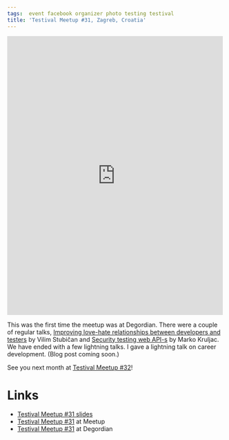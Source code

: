 ```yaml
---
tags:  event facebook organizer photo testing testival
title: 'Testival Meetup #31, Zagreb, Croatia'
---
```

<iframe src="https://www.facebook.com/plugins/post.php?href=https%3A%2F%2Fwww.facebook.com%2Fmedia%2Fset%2F%3Fset%3Da.10155764823062290.1073741928.735252289%26type%3D3&width=500" width="500" height="646" style="border:none;overflow:hidden" scrolling="no" frameborder="0" allowTransparency="true"></iframe>

This was the first time the meetup was at Degordian. There were a couple of regular talks, [Improving love-hate relationships between developers and testers](https://github.com/zeljkofilipin/testival/blob/master/files/31/Improving%20the%20love-hate%20relationship%20between%20devs%20and%20QA.pptx) by Vilim Stubičan and [Security testing web API-s](https://github.com/zeljkofilipin/testival/blob/master/files/31/API%20Security%20Testing.pptx) by Marko Kruljac. We have ended with a few lightning talks. I gave a lightning talk on career development. (Blog post coming soon.)

See you next month at [Testival Meetup #32](https://www.meetup.com/testival/events/243914964)!

# Links

- [Testival Meetup #31 slides](https://github.com/zeljkofilipin/testival/tree/master/files/31)
- [Testival Meetup #31](https://www.meetup.com/testival/events/243175286) at Meetup
- [Testival Meetup #31](https://www.degordian.com/education/blog/testival-meetup-31-degordian/) at Degordian
